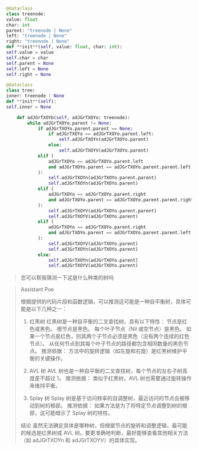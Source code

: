 ```python
@dataclass
class treenode:
value: float
char: int
parent: "treenode | None"
left: "treenode | None"
right: "treenode | None"
def **init**(self, value: float, char: int):
self.value = value
self.char = char
self.parent = None
self.left = None
self.right = None

@dataclass
class tree:
inner: treenode | None
def **init**(self):
self.inner = None

    def adJGrTXOYb(self, adJGrTXOYo: treenode):
        while adJGrTXOYo.parent != None:
            if adJGrTXOYo.parent.parent == None:
                if adJGrTXOYo == adJGrTXOYo.parent.left:
                    self.adJGrTXOYn(adJGrTXOYo.parent)
                else:
                    self.adJGrTXOYV(adJGrTXOYo.parent)
            elif (
                adJGrTXOYo == adJGrTXOYo.parent.left
                and adJGrTXOYo.parent == adJGrTXOYo.parent.parent.left
            ):
                self.adJGrTXOYn(adJGrTXOYo.parent.parent)
                self.adJGrTXOYn(adJGrTXOYo.parent)
            elif (
                adJGrTXOYo == adJGrTXOYo.parent.right
                and adJGrTXOYo.parent == adJGrTXOYo.parent.parent.right
            ):
                self.adJGrTXOYV(adJGrTXOYo.parent.parent)
                self.adJGrTXOYV(adJGrTXOYo.parent)
            elif (
                adJGrTXOYo == adJGrTXOYo.parent.right
                and adJGrTXOYo.parent == adJGrTXOYo.parent.parent.left
            ):
                self.adJGrTXOYV(adJGrTXOYo.parent)
                self.adJGrTXOYn(adJGrTXOYo.parent)
            else:
                self.adJGrTXOYn(adJGrTXOYo.parent)
                self.adJGrTXOYV(adJGrTXOYo.parent)
```

> 您可以帮我猜测一下这是什么种类的树吗

> Assistant Poe
>
> 根据提供的代码片段和函数逻辑，可以推测这可能是一种自平衡树，具体可能是以下几种之一：
>
> 1. 红黑树
>    红黑树是一种自平衡的二叉查找树，具有以下特性：
>    节点是红色或黑色。
>    根节点是黑色。
>    每个叶子节点（Nil 或空节点）是黑色。
>    如果一个节点是红色，则其两个子节点必须是黑色（没有两个连续的红色节点）。
>    从任何节点到其每个叶子节点的路径都包含相同数量的黑色节点。
>    推测依据：
>    方法中的旋转逻辑（如左旋和右旋）是红黑树维护平衡的关键操作。
>
> 2. AVL 树
>    AVL 树也是一种自平衡的二叉查找树，每个节点的左右子树高度差不超过 1。
>    推测依据：
>    类似于红黑树，AVL 树也需要通过旋转操作来维持平衡。
>
> 3. Splay 树
>    Splay 树是基于访问频率的自调整树，最近访问的节点会被移动到树的根部。
>    推测依据：
>    如果方法是为了将特定节点调整到树的根部，这可能暗示了 Splay 树的特性。
>
> 结论
> 虽然无法确定具体是哪种树，但根据节点的旋转和调整逻辑，最可能的候选是红黑树或 AVL 树。要更准确地判断，最好能够查看其他相关方法（如 adJGrTXOYn 和 adJGrTXOYV）的具体实现。
